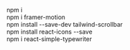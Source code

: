 npm i <br>
npm i framer-motion <br>
npm install --save-dev tailwind-scrollbar <br>
npm install react-icons --save <br>
npm i react-simple-typewriter <br>
